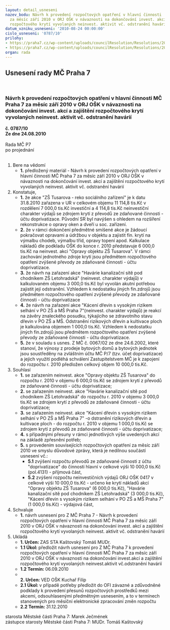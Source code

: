 ```yaml
---
layout: detail_usneseni
nazev_bodu: Návrh k provedení rozpočtových opatření v hlavní činnosti  MČ Praha 7
  za měsíc září 2010 v ORJ OŠK v návaznosti na dokončování invest. akcí a zajištění
  rozpočtového krytí vyvolaných neinvest. aktivit vč. odstranění havárií
datum_vzniku_usneseni: '2010-08-24 00:00:00'
cislo_usneseni: '0787/10'
prilohy:
- https://praha7.cz/wp-content/uploads/councilResolution/Resolutions/20125/44-10-usneseni0745_10r.doc
- https://praha7.cz/wp-content/uploads/councilResolution/Resolutions/20125/44-10-naza10z%c3%a1%c5%99%c3%ad_orj_o%c5%a1kza.doc
organ: rada
---
```

<div id="ucUsn_pList" class="usn">
	<span><h2>Usnesení rady MČ Praha 7 </h2>
<br></span><div class="standBody">
<span><h3>Návrh k provedení rozpočtových opatření v hlavní činnosti  MČ Praha 7 za měsíc září 2010 v ORJ OŠK v návaznosti na dokončování invest. akcí a zajištění rozpočtového krytí vyvolaných neinvest. aktivit vč. odstranění havárií</h3></span><div class="center">
		<strong>č. 0787/10</strong><br>
	</div>
<div class="center">
		<strong>Ze dne 24.08.2010</strong><br><br>
	</div>Rada MČ P7<br> po projednání<br><br><ol>
<li>Bere na vědomí<ul><li>
<strong>1.</strong> předložený materiál - Návrh k provedení rozpočtových opatření v hlavní činnosti  MČ Praha 7 za měsíc září 2010 v ORJ OŠK v návaznosti na dokončování invest. akcí a zajištění rozpočtového krytí vyvolaných neinvest. aktivit vč. odstranění havárií</li></ul>
</li>
<li>Konstatuje,<ul>
<li>
<strong>1.</strong> že akce "ZŠ Tusarova - reko sociálního zařízení" je k datu 31.8.2010 zařazena v UR v celkovém objemu 11 114,8 tis.Kč v rozdělení 7 000,0 tis.Kč investiční a 4 114,8 tis.Kč neinvestiční charakter výdajů  se zdrojem krytí z převodů ze zdaňované činnosti - účtu doprivatizace. Původní SR byl navýšen s ohledem na rozšíření rekonstrukce o opravy oken a dveří u soc. zařízení.</li>
<li>
<strong>2.</strong> že v rámci dokončení předmětné smíšené akce je žádoucí pokračovat opravami a údržbou v objektu a zajistit fin. krytí na výmalbu chodeb, výmalbu tříd, opravy topení apod. Kalkulace  nákladů dle podkladu OŠK do konce r. 2010 představuje 6 000,0 tis.Kč na neinvest. akci "Opravy objektu ZŠ Tusarova". V rámci zachování jednotného zdroje krytí jsou předmětem rozpočtového opatření zvýšené převody ze zdaňované činnosti - účtu doprivatizace.</li>
<li>
<strong>3.</strong> že návrh na zařazení akce "Havárie kanalizační sítě pod chodníkem ZŠ Letohradská" (neinvest. charakter výdajů) v kalkulovaném objemu 3 000,0 tis.Kč byl vyvolán akutní potřebou zajistit její odstranění. Vzhledem k nedostatku jiných fin.zdrojů jsou předmětem rozpočtového opatření zvýšené převody ze zdaňované činnosti - účtu doprivatizace</li>
<li>
<strong>4.</strong> že návrh na zařazení akce "Kácení dřevin s vysokým rizikem selhání v PO ZŠ a MŠ Praha 7"(neinvest. charakter výdajů) je reakcí na závěry znaleckého posudku, týkajícího se zdravotního stavu dřevin v PO ZŠ a MŠ. Odstranění rizikových dřevin a kultivace ploch je kalkulována objemem 1 000,0 tis.Kč. Vzhledem k nedostatku jiných fin.zdrojů jsou předmětem rozpočtového opatření zvýšené převody ze zdaňované činnosti - účtu doprivatizace.</li>
<li>
<strong>5.</strong> že v souladu s usnes. Z MČ č. 0067/02 ze dne 24.6.2002, které stanoví, že  výnosy z prodeje bytových domů a bytových jednotek jsou soustředěny na zvláštním účtu MČ P/7 (tzv. účet doprivatizace) a jejich využití podléhá schválení Zastupitelstvem MČ je k zapojení do rozpočtu r. 2010 předložen celkový objem 10 000,0 tis.Kč.</li>
</ul>
</li>
<li>Souhlasí<ul>
<li>
<strong>1.</strong> se zařazením neinvest. akce "Opravy objektu ZŠ Tusarova" do rozpočtu r. 2010 v objemu 6 000,0 tis.Kč se zdrojem krytí z převodů ze zdaňované činnosti - účtu doprivatizace; </li>
<li>
<strong>2.</strong> se zařazením neinvest. akce "Havárie kanalizační sítě pod chodníkem ZŠ Letohradská" do rozpočtu r. 2010 v objemu 3 000,0 tis.Kč se zdrojem krytí z převodů ze zdaňované činnosti - účtu doprivatizace;</li>
<li>
<strong>3.</strong> se zařazením neinvest. akce "Kácení dřevin s vysokým rizikem selhání v PO ZŠ a MŠ Praha 7" -o dstranění rizikových dřevin a kultivace ploch - do rozpočtu r. 2010 v objemu 1 000,0 tis.Kč se zdrojem krytí z převodů ze zdaňované činnosti - účtu doprivatizace;  </li>
<li>
<strong>4.</strong> s případnými přesuny v rámci jednotlivých výše uvedených akcí na základě zpřesnění potřeb;</li>
<li>
<strong>5.</strong> s provedením souvisejících rozpočtových opatření za měsíc září 2010 ve smyslu důvodové zprávy, která je nedílnou součástí usnesení vč.:<ul>
<li>
<strong>5.1</strong> zvýšení rozpočtu převodů ze zdaňované činnosti z účtu "doprivatizace"  do činnosti hlavní v celkové výši  10 000,0 tis.Kč (pol.4131) - příjmová část,</li>
<li>
<strong>5.2</strong> zvýšení rozpočtu neinvestičních výdajů  ORJ OŠK 0417  v celkové  výši  10 000,0 tis.Kč - určeno ke krytí nákladů akcí "Opravy objektu ZŠ Tusarova" (6 000,0 tis.Kč), "Havárie kanalizační sítě pod chodníkem ZŠ Letohradská" (3 000,0 tis.Kč), "Kácení dřevin s vysokým rizikem selhání v PO ZŠ a MŠ Praha 7" (1 000,0 tis.Kč) - výdajová část,</li>
</ul>
</li>
</ul>
</li>
<li>Schvaluje<ul><li>
<strong>1.</strong> návrh usnesení pro Z MČ Praha 7 - Návrh k provedení rozpočtových opatření v hlavní činnosti MČ Praha 7 za měsíc září 2010 v ORJ OŠK v návaznosti na dokončování invest. akcí a zajištění rozpočtového krytí vyvolaných neinvest. aktivit vč. odstranění havárií</li></ul>
</li>
<li>Ukládá<ul>
<li>
<strong>1. Určen: </strong>ZAS STA Kaštovský Tomáš MUDr.</li>
<li>
<strong>1.1 Úkol: </strong>předložit návrh usnesení pro Z MČ Praha 7 k provedení rozpočtových opatření v hlavní činnosti MČ Praha 7 za měsíc září 2010 v ORJ OŠK v návaznosti na dokončování invest.akcí a zajištění rozpočtového krytí vyvolaných neinvest.aktivit vč.odstranění havárií</li>
<li>
<strong>1.2 Termín: </strong>06.09.2010</li>
<li>
<strong><br>2. Určen: </strong>VED OŠK Kuchař Filip</li>
<li>
<strong>2.1 Úkol: </strong>v případě potřeby předložit do OFI závazné a zdůvodněné podklady k provedení přesunů rozpočtových prostředků mezi akcemi, odsouhlasenými předmětným usnesením, a to v termínech stanovených  pro měsíční elektronické zpracování změn rozpočtu</li>
<li>
<strong>2.2 Termín: </strong>31.12.2010</li>
</ul>
</li>
</ol>starosta Městské části Praha 7: Marek Ječmének<br>zástupce starosty Městské části Praha 7: MUDr. Tomáš Kaštovský 
</div>
</div>